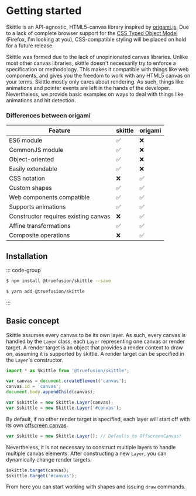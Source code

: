 # Getting started

Skittle is an API-agnostic, HTML5-canvas library inspired by [origami.js](https://raphamorim.io/origamijs/). Due to a lack of complete browser support for the [CSS Typed Object Model](https://developer.mozilla.org/en-US/docs/Web/API/CSS_Object_Model#css_typed_object_model_experimental) (Firefox, I'm looking at you), CSS-compatible styling will be placed on hold for a future release.

Skittle was formed due to the lack of unopinionated canvas libraries.
Unlike most other canvas libraries, skittle doesn't necessarily try to enforce a specification or methodology.
This makes it compatible with things like web components, and gives you the freedom to work with any HTML5 canvas on your terms.
Skittle mostly only cares about rendering.
As such, things like animations and pointer events are left in the hands of the developer.
Nevertheless, we provide basic examples on ways to deal with things like animations and hit detection.

### Differences between origami

| Feature | skittle | origami |
|---|---|---|
| ES6 module | :white_check_mark: | :x: |
| CommonJS module | :white_check_mark: | :x: |
| Object-oriented | :white_check_mark: | :x: |
| Easily extendable | :white_check_mark: | :x: |
| CSS notation | :x: | :white_check_mark: |
| Custom shapes | :white_check_mark: | :white_check_mark: |
| Web components compatible | :white_check_mark: | :white_check_mark: |
| Supports animations | :white_check_mark: | :white_check_mark: |
| Constructor requires existing canvas | :x: | :white_check_mark: |
| Affine transformations | :white_check_mark: | :white_check_mark: |
| Composite operations | :x: | :white_check_mark: |

## Installation

::: code-group
```sh [npm]
$ npm install @truefusion/skittle --save
```
```sh [yarn]
$ yarn add @truefusion/skittle
```
:::

## Basic concept

Skittle assumes every canvas to be its own layer.
As such, every canvas is handled by the `Layer` class, each `Layer` representing one canvas or render target.
A render target is an object that provides a render context to draw on, assuming it is supported by skittle.
A render target can be specified in the `Layer`'s constructor.

```js
import * as Skittle from '@truefusion/skittle';

var canvas = document.createElement('canvas');
canvas.id = 'canvas';
document.body.appendChild(canvas);

var $skittle = new Skittle.Layer(canvas);
var $skittle = new Skittle.Layer('#canvas');
```

By default, if no other render target is specified, each layer will start off with its own [offscreen canvas](https://developer.mozilla.org/en-US/docs/Web/API/OffscreenCanvas).

```js
var $skittle = new Skittle.Layer(); // Defaults to OffscreenCanvas!
```

Nevertheless, it is not necessary to construct multiple layers to handle multiple canvas elements.
After constructing a new `Layer`, you can dynamically change render targets.

```js
$skittle.target(canvas);
$skittle.target('#canvas');
```

From here you can start working with shapes and issuing `draw` commands.
